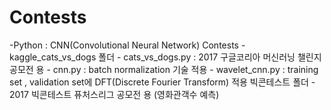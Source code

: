 # Contests

-Python : CNN(Convolutional Neural Network)
          Contests - kaggle_cats_vs_dogs 폴더
          - cats_vs_dogs.py : 2017 구글코리아 머신러닝 챌린지 공모전 용
          - cnn.py : batch normalization 기술 적용
          - wavelet_cnn.py : training set , validation set에 DFT(Discrete Fourier Transform) 적용 
          빅콘테스트 폴더
          - 2017 빅콘테스트 퓨처스리그 공모전 용 (영화관객수 예측)
